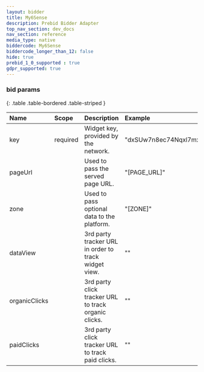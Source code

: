 ```yaml
---
layout: bidder
title: My6Sense
description: Prebid Bidder Adapter
top_nav_section: dev_docs
nav_section: reference
media_type: native
biddercode: My6Sense
biddercode_longer_than_12: false
hide: true
prebid_1_0_supported : true
gdpr_supported: true
---
```


### bid params

{: .table .table-bordered .table-striped }

| Name          | Scope    | Description                                            | Example                     |
| :---          | :----    | :----------------------------------------------------  | :-------------------------  |
| key           | required | Widget key, provided by the network.                   | "dxSUw7n8ec74Nqxl7mxKk3"    |
| pageUrl       |          | Used to pass the served page URL.                      | "[PAGE_URL]"                |
| zone          |          | Used to pass optional data to the platform.            | "[ZONE]"                    |
| dataView      |          | 3rd party tracker URL in order to track widget view.   | ""                          |
| organicClicks |          | 3rd party click tracker URL to track organic clicks.   | ""                          |
| paidClicks    |          | 3rd party click tracker URL to track paid clicks.      | ""                          |
